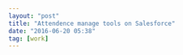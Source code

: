 ```yaml
---
layout: "post"
title: "Attendence manage tools on Salesforce"
date: "2016-06-20 05:38"
tag: [work]
---
```

